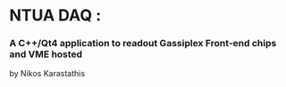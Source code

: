 # NTUA DAQ : 
### A C++/Qt4 application to readout Gassiplex Front-end chips and VME hosted

by Nikos Karastathis
